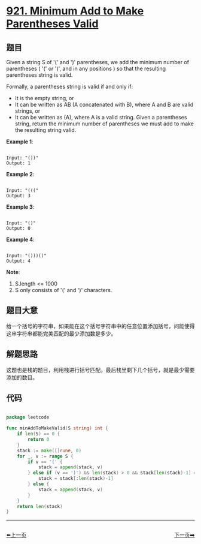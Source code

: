 # [921. Minimum Add to Make Parentheses Valid](https://leetcode.com/problems/minimum-add-to-make-parentheses-valid/)

## 题目

Given a string S of '(' and ')' parentheses, we add the minimum number of parentheses ( '(' or ')', and in any positions ) so that the resulting parentheses string is valid.

Formally, a parentheses string is valid if and only if:

- It is the empty string, or
- It can be written as AB (A concatenated with B), where A and B are valid strings, or
- It can be written as (A), where A is a valid string.
Given a parentheses string, return the minimum number of parentheses we must add to make the resulting string valid.

 

**Example 1**:

```

Input: "())"
Output: 1

```

**Example 2**:

```

Input: "((("
Output: 3

```

**Example 3**:

```

Input: "()"
Output: 0

```

**Example 4**:

```

Input: "()))(("
Output: 4

```

**Note**:

1. S.length <= 1000
2. S only consists of '(' and ')' characters.

## 题目大意

给一个括号的字符串，如果能在这个括号字符串中的任意位置添加括号，问能使得这串字符串都能完美匹配的最少添加数是多少。

## 解题思路

这题也是栈的题目，利用栈进行括号匹配。最后栈里剩下几个括号，就是最少需要添加的数目。

## 代码

```go

package leetcode

func minAddToMakeValid(S string) int {
	if len(S) == 0 {
		return 0
	}
	stack := make([]rune, 0)
	for _, v := range S {
		if v == '(' {
			stack = append(stack, v)
		} else if (v == ')') && len(stack) > 0 && stack[len(stack)-1] == '(' {
			stack = stack[:len(stack)-1]
		} else {
			stack = append(stack, v)
		}
	}
	return len(stack)
}

```


----------------------------------------------
<div style="display: flex;justify-content: space-between;align-items: center;">
<p><a href="https://books.halfrost.com/leetcode/ChapterFour/0900~0999/0920.Number-of-Music-Playlists/">⬅️上一页</a></p>
<p><a href="https://books.halfrost.com/leetcode/ChapterFour/0900~0999/0922.Sort-Array-By-Parity-II/">下一页➡️</a></p>
</div>
